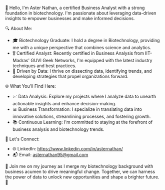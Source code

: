 👋 Hello, I'm Aster Nathan, a certified Business Analyst with a strong foundation in biotechnology. I'm passionate about leveraging data-driven insights to empower businesses and make informed decisions.

🔍 About Me:
- 🎓 Biotechnology Graduate: I hold a degree in Biotechnology, providing me with a unique perspective that combines science and analytics.
- 🎖️ Certified Analyst: Recently certified in Business Analysis from IIT-Madras' GUVI Geek Networks, I'm equipped with the latest industry techniques and best practices.
- 💼 Driven by Data: I thrive on dissecting data, identifying trends, and developing strategies that propel organizations forward.

🌐 What You'll Find Here:
- 📈 Data Analysis: Explore my projects where I analyze data to unearth actionable insights and enhance decision-making.
- 📊 Business Transformation: I specialize in translating data into innovative solutions, streamlining processes, and fostering growth.
- 📚 Continuous Learning: I'm committed to staying at the forefront of business analysis and biotechnology trends.

🤝 Let's Connect:
- 🌐 LinkedIn: https://www.linkedin.com/in/asternathan/
- 📬 Email: asternathan95@gmail.com

🌟 Join me on my journey as I merge my biotechnology background with business acumen to drive meaningful change. Together, we can harness the power of data to unlock new opportunities and shape a brighter future. 🌌
